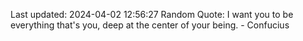 Last updated: 2024-04-02 12:56:27
Random Quote: I want you to be everything that's you, deep at the center of your being. - Confucius